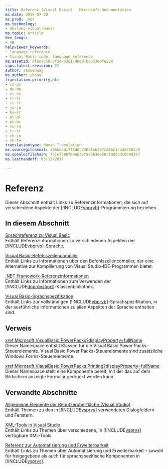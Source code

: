 ```yaml
---
title: Referenz (Visual Basic) | Microsoft-Dokumentation
ms.date: 2015-07-20
ms.prod: .net
ms.technology:
- devlang-visual-basic
ms.topic: article
dev_langs:
- VB
helpviewer_keywords:
- language reference
- Visual Basic code, language reference
ms.assetid: df6e7c50-5f3e-4381-98ed-ba5c3e9fe228
caps.latest.revision: 21
author: stevehoag
ms.author: shoag
translation.priority.ht:
- cs-cz
- de-de
- es-es
- fr-fr
- it-it
- ja-jp
- ko-kr
- pl-pl
- pt-br
- ru-ru
- tr-tr
- zh-cn
- zh-tw
translationtype: Human Translation
ms.sourcegitcommit: a06bd2a17f1d6c7308fa6337c866c1ca2e7281c0
ms.openlocfilehash: 7b1ef288f04a83ef979b36e50cf0d3adc0e80387
ms.lasthandoff: 03/13/2017

---
```

# <a name="reference-visual-basic"></a>Referenz
Dieser Abschnitt enthält Links zu Referenzinformationen, die sich auf verschiedene Aspekte der [!INCLUDE[vbprvb](../../csharp/programming-guide/concepts/linq/includes/vbprvb_md.md)]-Programmierung beziehen.  
  
## <a name="in-this-section"></a>In diesem Abschnitt  
 [Sprachreferenz zu Visual Basic](../../visual-basic/language-reference/index.md)  
 Enthält Referenzinformationen zu verschiedenen Aspekten der [!INCLUDE[vbprvb](../../csharp/programming-guide/concepts/linq/includes/vbprvb_md.md)]-Sprache.  
  
 [Visual Basic-Befehlszeilencompiler](../../visual-basic/reference/command-line-compiler/index.md)  
 Enthält Links zu Informationen über den Befehlszeilencompiler, der eine Alternative zur Kompilierung von Visual Studio-IDE-Programmen bietet.  
  
 [.NET Framework-Referenzinformationen](../../visual-basic/reference/net-framework-reference-information.md)  
 Enthält Links zu Informationen zum Verwenden der [!INCLUDE[dnprdnshort](../../csharp/getting-started/includes/dnprdnshort_md.md)]-Klassenbibliothek.  
  
 [Visual Basic-Sprachspezifikation](../../visual-basic/reference/language-specification.md)  
 Enthält Links zur vollständigen [!INCLUDE[vbprvb](../../csharp/programming-guide/concepts/linq/includes/vbprvb_md.md)]-Sprachspezifikation, in der ausführliche Informationen zu allen Aspekten der Sprache enthalten sind.  
  
## <a name="reference"></a>Verweis  
 <xref:Microsoft.VisualBasic.PowerPacks?displayProperty=fullName>  
 Dieser Namespace enthält Klassen für die Visual Basic Power Packs-Steuerelemente. Visual Basic Power Packs-Steuerelemente sind zusätzliche Windows Forms-Steuerelemente.  
  
 <xref:Microsoft.VisualBasic.PowerPacks.Printing?displayProperty=fullName>  
 Dieser Namespace stellt eine Komponente bereit, mit der das auf dem Bildschirm anzeigte Formular gedruckt werden kann.  
  
## <a name="related-sections"></a>Verwandte Abschnitte  
 [Allgemeine Elemente der Benutzeroberfläche (Visual Studio)](https://docs.microsoft.com/visualstudio/ide/reference/general-user-interface-elements-visual-studio)  
 Enthält Themen zu den in [!INCLUDE[vsprvs](../../csharp/includes/vsprvs_md.md)] verwendeten Dialogfeldern und Fenstern.  
  
 [XML-Tools in Visual Studio](https://docs.microsoft.com/visualstudio/xml-tools/xml-tools-in-visual-studio)  
 Enthält Links zu Themen über verschiedene, in [!INCLUDE[vsprvs](../../csharp/includes/vsprvs_md.md)] verfügbare XML-Tools.  
  
 [Referenz zur Automatisierung und Erweiterbarkeit](http://msdn.microsoft.com/library/93112562-db21-4188-9383-ed19ad79bddf)  
 Enthält Links zu Themen über Automatisierung und Erweiterbarkeit – sowohl für freigegebene als auch für sprachspezifische Komponenten in [!INCLUDE[vsprvs](../../csharp/includes/vsprvs_md.md)].

